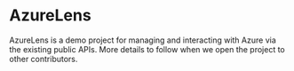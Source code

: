 # AzureLens
AzureLens is a demo project for managing and interacting with Azure via the existing public APIs. More details to follow when we open the project to other contributors.
